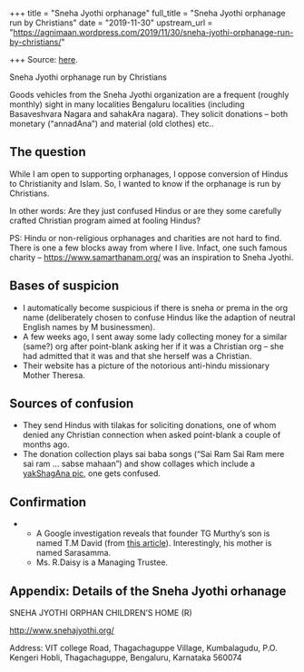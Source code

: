 +++
title = "Sneha Jyothi orphanage"
full_title = "Sneha Jyothi orphanage run by Christians"
date = "2019-11-30"
upstream_url = "https://agnimaan.wordpress.com/2019/11/30/sneha-jyothi-orphanage-run-by-christians/"

+++
Source: [here](https://agnimaan.wordpress.com/2019/11/30/sneha-jyothi-orphanage-run-by-christians/).

Sneha Jyothi orphanage run by Christians

Goods vehicles from the Sneha Jyothi organization are a frequent
(roughly monthly) sight in many localities Bengaluru localities
(including Basaveshvara Nagara and sahakAra nagara). They solicit
donations – both monetary (“annadAna”) and material (old clothes) etc..

## The question

While I am open to supporting orphanages, I oppose conversion of Hindus
to Christianity and Islam. So, I wanted to know if the orphanage is run
by Christians.

In other words: Are they just confused Hindus or are they some carefully
crafted Christian program aimed at fooling Hindus?

PS: Hindu or non-religious orphanages and charities are not hard to
find. There is one a few blocks away from where I live. Infact, one such
famous charity – <https://www.samarthanam.org/> was an inspiration to
Sneha Jyothi.

## Bases of suspicion

-   I automatically become suspicious if there is sneha or prema in the
    org name (deliberately chosen to confuse Hindus like the adaption of
    neutral English names by M businessmen).
-   A few weeks ago, I sent away some lady collecting money for a
    similar (same?) org after point-blank asking her if it was a
    Christian org – she had admitted that it was and that she herself
    was a Christian.
-   Their website has a picture of the notorious anti-hindu missionary
    Mother Theresa.

## Sources of confusion

-   They send Hindus with tilakas for soliciting donations, one of whom
    denied any Christian connection when asked point-blank a couple of
    months ago.
-   The donation collection plays sai baba songs (“Sai Ram Sai Ram mere
    sai ram … sabse mahaan”) and show collages which include a
    [yakShagAna pic](https://i.imgur.com/OfyPCoE.jpg), one gets
    confused.

## Confirmation

-   -   A Google investigation reveals that founder TG Murthy’s son is
        named T.M David (from [this
        article](https://i.imgur.com/ANrha9a.jpg)). Interestingly, his
        mother is named Sarasamma.
    -   Ms. R.Daisy is a Managing Trustee.

## Appendix: Details of the Sneha Jyothi orhanage

SNEHA JYOTHI ORPHAN CHILDREN’S HOME (R)

<http://www.snehajyothi.org/>

Address: VIT college Road, Thagachaguppe Village, Kumbalagudu, P.O.
Kengeri Hobli, Thagachaguppe, Bengaluru, Karnataka 560074







